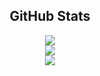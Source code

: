 ## <div align="center">GitHub Stats</div>

<div align="center">
  <img src="https://github-readme-stats-irunil6s-projects.vercel.app/api/top-langs/?username=irunil6&layout=donut&langs_count=6&exclude_repo=github-readme-stats,BitAddressHunt&theme=transparent&text_color=7a7a7a&hide_border=true" />
</div>

<div align="center">
  <img src="https://github-readme-stats-irunil6s-projects.vercel.app/api?username=irunil6&theme=transparent&show_icons=true&count_privete=true&include_all_commits=true&text_color=7a7a7a&hide_border=true&rank_icon=github"/>
</div>

<div align="center">
  <img src="https://github-readme-stats-irunil6s-projects.vercel.app/api/wakatime?username=irunil6&layout=compact" />
</div>

<!--
**IruNil6/IruNil6** is a ✨ _special_ ✨ repository because its `README.md` (this file) appears on your GitHub profile.

Here are some ideas to get you started:

- 🔭 I’m currently working on ...
- 🌱 I’m currently learning ...
- 👯 I’m looking to collaborate on ...
- 🤔 I’m looking for help with ...
- 💬 Ask me about ...
- 📫 How to reach me: ...
- 😄 Pronouns: ...
- ⚡ Fun fact: ...
-->
